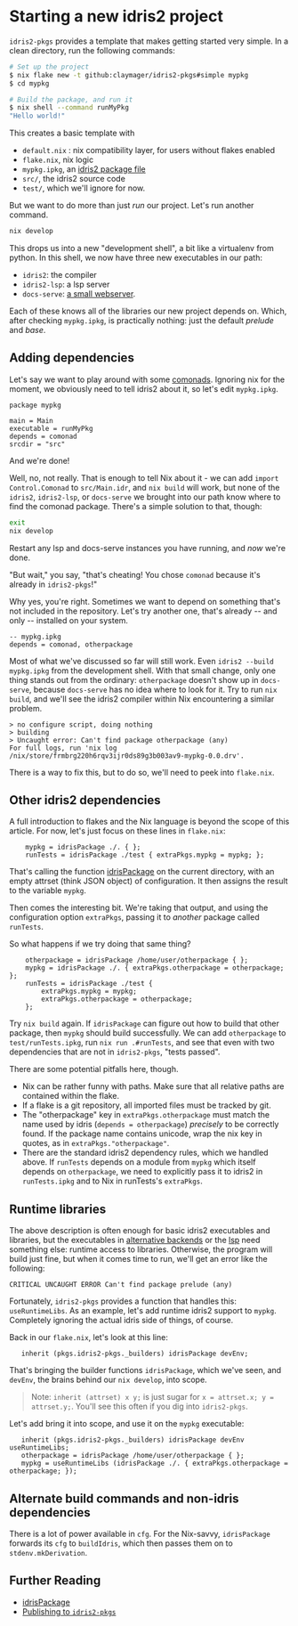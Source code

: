 # Starting a new idris2 project

`idris2-pkgs` provides a template that makes getting started very simple. In a clean directory, run the following commands:

```sh
# Set up the project
$ nix flake new -t github:claymager/idris2-pkgs#simple mypkg
$ cd mypkg

# Build the package, and run it
$ nix shell --command runMyPkg
"Hello world!"
```

This creates a basic template with
 - `default.nix` : nix compatibility layer, for users without flakes enabled
 - `flake.nix`, nix logic
 - `mypkg.ipkg`, an [idris2 package file](https://idris2.readthedocs.io/en/latest/reference/packages.html)
 - `src/`, the idris2 source code
 - `test/`, which we'll ignore for now.

But we want to do more than just *run* our project. Let's run another command.

```sh
nix develop
```

This drops us into a new "development shell", a bit like a virtualenv from python. In this shell,
we now have three new executables in our path:
 * `idris2`: the compiler
 * `idris2-lsp`: a lsp server
 * `docs-serve`: [a small webserver](docs-serve.md).

Each of these knows all of the libraries our new project depends on. Which, after checking `mypkg.ipkg`, is practically nothing: just the default *prelude* and *base*.

## Adding dependencies
Let's say we want to play around with some [comonads](https://github.com/stefan-hoeck/idris2-comonad).
Ignoring nix for the moment, we obviously need to tell idris2 about it, so let's edit `mypkg.ipkg`.

```ipkg
package mypkg

main = Main
executable = runMyPkg
depends = comonad
srcdir = "src"
```

And we're done!

Well, no, not really. That is enough to tell Nix about it - we can add `import Control.Comonad` to
`src/Main.idr`, and `nix build` will work, but none of the `idris2`, `idris2-lsp`, or `docs-serve`
we brought into our path know where to find the comonad package. There's a simple solution to that,
though:

```sh
exit
nix develop
```

Restart any lsp and docs-serve instances you have running, and *now* we're done.

"But wait," you say, "that's cheating! You chose `comonad` because it's already in `idris2-pkgs`!"

Why yes, you're right. Sometimes we want to depend on something that's not included in the repository.
Let's try another one, that's already -- and only -- installed on your system.

```
-- mypkg.ipkg
depends = comonad, otherpackage
```

Most of what we've discussed so far will still work. Even `idris2 --build mypkg.ipkg` from the
development shell. With that small change, only one thing stands out from the ordinary:
`otherpackage` doesn't show up in `docs-serve`, because `docs-serve` has no idea where to look for
it. Try to run `nix build`, and we'll see the idris2 compiler within Nix encountering a similar
problem.

```
> no configure script, doing nothing
> building
> Uncaught error: Can't find package otherpackage (any)
For full logs, run 'nix log /nix/store/frmbrg220h6rqv3ijr0ds89g3b003av9-mypkg-0.0.drv'.
```

There is a way to fix this, but to do so, we'll need to peek into `flake.nix`.

## Other idris2 dependencies

A full introduction to flakes and the Nix language is beyond the scope of this article. For now,
let's just focus on these lines in `flake.nix`:

```
    mypkg = idrisPackage ./. { };
    runTests = idrisPackage ./test { extraPkgs.mypkg = mypkg; };
```

That's calling the function [idrisPackage](idrisPackage.md) on the current directory, with an empty attrset
(think JSON object) of configuration. It then assigns the result to the variable `mypkg`.

Then comes the interesting bit. We're taking that output, and using the configuration option `extraPkgs`,
passing it to *another* package called `runTests`.

So what happens if we try doing that same thing?

```
    otherpackage = idrisPackage /home/user/otherpackage { };
    mypkg = idrisPackage ./. { extraPkgs.otherpackage = otherpackage; };
    runTests = idrisPackage ./test {
        extraPkgs.mypkg = mypkg;
        extraPkgs.otherpackage = otherpackage;
    };
```

Try `nix build` again. If `idrisPackage` can figure out how to build that other package, then
`mypkg` should build successfully. We can add `otherpackage` to `test/runTests.ipkg`, run `nix run
.#runTests`, and see that even with two dependencies that are not in `idris2-pkgs`, "tests passed".

There are some potential pitfalls here, though.
  - Nix can be rather funny with paths. Make sure that all relative paths are contained within the
    flake.
  - If a flake is a git repository, all imported files must be tracked by git.
  - The "otherpackage" key in `extraPkgs.otherpackage` must match the name used by idris (`depends =
    otherpackage`) *precisely* to be correctly found. If the package name contains unicode, wrap the
    nix key in quotes, as in `extraPkgs."otherpackage"`.
  - There are the standard idris2 dependency rules, which we handled above. If `runTests` depends on
    a module from `mypkg` which itself depends on `otherpackage`, we need to explicitly pass it to
    idris2 in `runTests.ipkg` and to Nix in runTests's `extraPkgs`.

## Runtime libraries

The above description is often enough for basic idris2 executables and libraries, but the
executables in [alternative
backends](https://idris2.readthedocs.io/en/latest/backends/custom.html) or the
[lsp](https://github.com/idris-community/idris2-lsp) need something else: runtime access to
libraries. Otherwise, the program will build just fine, but when it comes time to run, we'll get
an error like the following:

`CRITICAL UNCAUGHT ERROR Can't find package prelude (any)`

Fortunately, `idris2-pkgs` provides a function that handles this: `useRuntimeLibs`. As
an example, let's add runtime idris2 support to `mypkg`. Completely ignoring the actual idris
side of things, of course.

Back in our `flake.nix`, let's look at this line:

```
   inherit (pkgs.idris2-pkgs._builders) idrisPackage devEnv;
```


That's bringing the builder functions `idrisPackage`, which we've seen, and `devEnv`, the brains
behind our `nix develop`, into scope.

>  Note: `inherit (attrset) x y;` is just sugar for `x = attrset.x; y = attrset.y;`. You'll
>  see this often if you dig into `idris2-pkgs`.

Let's add bring it into scope, and use it on the `mypkg` executable:
```
   inherit (pkgs.idris2-pkgs._builders) idrisPackage devEnv useRuntimeLibs;
   otherpackage = idrisPackage /home/user/otherpackage { };
   mypkg = useRuntimeLibs (idrisPackage ./. { extraPkgs.otherpackage = otherpackage; });
```

## Alternate build commands and non-idris dependencies

There is a lot of power available in `cfg`. For the Nix-savvy, `idrisPackage` forwards its `cfg` to `buildIdris`, which then passes them on
to `stdenv.mkDerivation`.

## Further Reading

- [idrisPackage](idrisPackage.md)
- [Publishing to `idris2-pkgs`](new-package.md)

